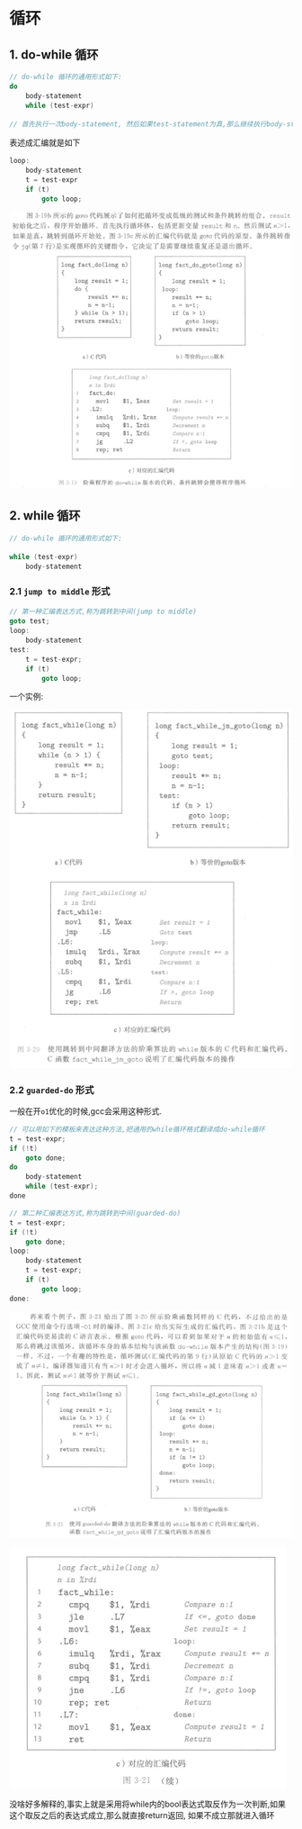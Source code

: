 # 循环

## 1. do-while 循环

```c
// do-while 循环的通用形式如下:
do
    body-statement
    while (test-expr)
        
// 首先执行一次body-statement, 然后如果test-statement为真,那么继续执行body-statement,可见body-statement至少被执行一次.
```

表述成汇编就是如下

```c
loop:
	body-statement
	t = test-expr
	if (t)
        goto loop;
```

![](.\do-while的一个实例.png)



## 2. while 循环

```c
// do-while 循环的通用形式如下:

while (test-expr)
    body-statement
```

### 2.1 `jump to middle` 形式

```c
// 第一种汇编表达方式,称为跳转到中间(jump to middle)
goto test;
loop:
	body-statement
test:
	t = test-expr;
	if (t)
        goto loop;
```

一个实例:

![](.\jump_to_middle模式.png)

### 2.2 `guarded-do` 形式 

一般在开`o1`优化的时候,gcc会采用这种形式.

```c
// 可以用如下的模板来表达这种方法,把通用的while循环格式翻译成do-while循环
t = test-expr;
if (!t)
    goto done;
do
    body-statement
    while (test-expr);
done
```

```c
// 第二种汇编表达方式,称为跳转到中间(guarded-do)
t = test-expr;
if (!t)
	goto done;
loop:
	body-statement
	t = test-expr;
	if (t)
        goto loop;
done:
```

![](.\guarded-do示例.png)

![](.\guarded-do示例对应汇编.png)

没啥好多解释的,事实上就是采用将while内的bool表达式取反作为一次判断,如果这个取反之后的表达式成立,那么就直接return返回, 如果不成立那就进入循环

